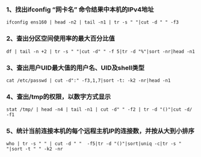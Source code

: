 ### 1、找出ifconfig “网卡名” 命令结果中本机的IPv4地址
`ifconfig ens160 | head -n2 | tail -n1 | tr -s " "|cut -d " " -f3`

### 2、查出分区空间使用率的最大百分比值
`df | tail -n +2 | tr -s " "|cut -d" " -f 5|tr -d "%"|sort -nr|head -n1`

### 3、查出用户UID最大值的用户名、UID及shell类型
`cat /etc/passwd | cut -d":" -f3,1,7|sort -t: -k2 -nr|head -n1`

### 4、查出/tmp的权限，以数字方式显示
`stat /tmp/ | head -n4 | tail -n1 | cut -d" " -f2 | tr -d "()"|cut -d/ -f1`

### 5、统计当前连接本机的每个远程主机IP的连接数，并按从大到小排序
`who | tr -s " " | cut -d " "  -f5|tr -d "()"|sort|uniq -c|tr -s " "|sort -t " " -k2 -nr`


